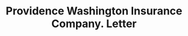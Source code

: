 ---
doi: 10.7916/D8VH7101
date_other: '1892'
date_other_textual: '1892'
form: correspondence
genre:
- Letters (correspondence)
name:
- Providence Washington Insurance Company
object_in_context_url: https://biggert.cul.columbia.edu/items/view/ave_biggert_01544
subject_hierarchical_geographic:
- Providence, Rhode Island, United States
subject_name:
- Providence Washington Insurance Company
title: Providence Washington Insurance Company. Letter
sort_title: Providence Washington Insurance Company. Letter
call_number: ave_biggert_01544
coordinates:
- 41.82361111111111,-71.42222222222223
pid: ave_biggert_01544
identifiers: ave_biggert_01544
permalink: /biggert/ave_biggert_01544/
layout: iiif-image-page
---